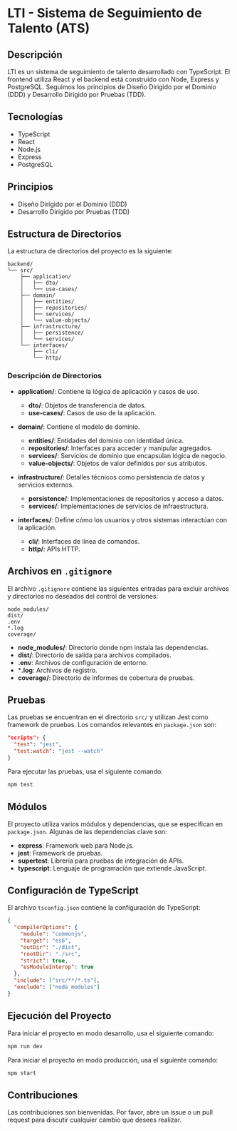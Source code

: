 # LTI - Sistema de Seguimiento de Talento (ATS)

## Descripción
LTI es un sistema de seguimiento de talento desarrollado con TypeScript. El frontend utiliza React y el backend está construido con Node, Express y PostgreSQL. Seguimos los principios de Diseño Dirigido por el Dominio (DDD) y Desarrollo Dirigido por Pruebas (TDD).

## Tecnologías
- TypeScript
- React
- Node.js
- Express
- PostgreSQL

## Principios
- Diseño Dirigido por el Dominio (DDD)
- Desarrollo Dirigido por Pruebas (TDD)

## Estructura de Directorios

La estructura de directorios del proyecto es la siguiente:

```
backend/
└── src/
    ├── application/
    │   ├── dto/
    │   └── use-cases/
    ├── domain/
    │   ├── entities/
    │   ├── repositories/
    │   ├── services/
    │   └── value-objects/
    ├── infrastructure/
    │   ├── persistence/
    │   └── services/
    └── interfaces/
        ├── cli/
        └── http/
```

### Descripción de Directorios

- **application/**: Contiene la lógica de aplicación y casos de uso.
  - **dto/**: Objetos de transferencia de datos.
  - **use-cases/**: Casos de uso de la aplicación.

- **domain/**: Contiene el modelo de dominio.
  - **entities/**: Entidades del dominio con identidad única.
  - **repositories/**: Interfaces para acceder y manipular agregados.
  - **services/**: Servicios de dominio que encapsulan lógica de negocio.
  - **value-objects/**: Objetos de valor definidos por sus atributos.

- **infrastructure/**: Detalles técnicos como persistencia de datos y servicios externos.
  - **persistence/**: Implementaciones de repositorios y acceso a datos.
  - **services/**: Implementaciones de servicios de infraestructura.

- **interfaces/**: Define cómo los usuarios y otros sistemas interactúan con la aplicación.
  - **cli/**: Interfaces de línea de comandos.
  - **http/**: APIs HTTP.

## Archivos en `.gitignore`

El archivo `.gitignore` contiene las siguientes entradas para excluir archivos y directorios no deseados del control de versiones:

```
node_modules/
dist/
.env
*.log
coverage/
```

- **node_modules/**: Directorio donde npm instala las dependencias.
- **dist/**: Directorio de salida para archivos compilados.
- **.env**: Archivos de configuración de entorno.
- ***.log**: Archivos de registro.
- **coverage/**: Directorio de informes de cobertura de pruebas.

## Pruebas

Las pruebas se encuentran en el directorio `src/` y utilizan Jest como framework de pruebas. Los comandos relevantes en `package.json` son:

```json
"scripts": {
  "test": "jest",
  "test:watch": "jest --watch"
}
```

Para ejecutar las pruebas, usa el siguiente comando:

```sh
npm test
```

## Módulos

El proyecto utiliza varios módulos y dependencias, que se especifican en `package.json`. Algunas de las dependencias clave son:

- **express**: Framework web para Node.js.
- **jest**: Framework de pruebas.
- **supertest**: Librería para pruebas de integración de APIs.
- **typescript**: Lenguaje de programación que extiende JavaScript.

## Configuración de TypeScript

El archivo `tsconfig.json` contiene la configuración de TypeScript:

```json
{
  "compilerOptions": {
    "module": "commonjs",
    "target": "es6",
    "outDir": "./dist",
    "rootDir": "./src",
    "strict": true,
    "esModuleInterop": true
  },
  "include": ["src/**/*.ts"],
  "exclude": ["node_modules"]
}
```

## Ejecución del Proyecto

Para iniciar el proyecto en modo desarrollo, usa el siguiente comando:

```sh
npm run dev
```

Para iniciar el proyecto en modo producción, usa el siguiente comando:

```sh
npm start
```

## Contribuciones

Las contribuciones son bienvenidas. Por favor, abre un issue o un pull request para discutir cualquier cambio que desees realizar.
